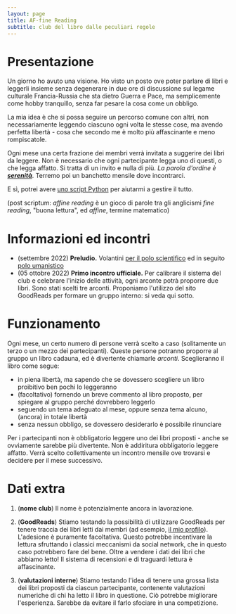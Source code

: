 ```yaml
---
layout: page
title: AF-fine Reading
subtitle: club del libro dalle peculiari regole
---
```


# Presentazione
Un giorno ho avuto una visione. Ho visto un posto ove poter parlare di libri e leggerli insieme senza degenerare in due ore di discussione sul legame culturale Francia-Russia che sta dietro Guerra e Pace, ma semplicemente come hobby tranquillo, senza far pesare la cosa come un obbligo.

La mia idea è che si possa seguire un percorso comune con altri, non necessariamente leggendo ciascuno ogni volta le stesse cose, ma avendo perfetta libertà - cosa che secondo me è molto più affascinante e meno rompiscatole.

Ogni mese una certa frazione dei membri verrà invitata a suggerire dei libri da leggere. Non è necessario che ogni partecipante legga uno di questi, o che legga affatto. Si tratta di un invito e nulla di più. *La parola d'ordine è **<u>serenità</u>***. Terremo poi un banchetto mensile dove incontrarci.

E sì, potrei avere [uno script Python](https://github.com/PlasmaStark/Book-Club) per aiutarmi a gestire il tutto.

(post scriptum: *affine reading* è un gioco di parole tra gli anglicismi *fine reading*, "buona lettura", ed *affine*, termine matematico)

# Informazioni ed incontri

- (settembre 2022) **Preludio.** Volantini [per il polo scientifico](https://github.com/PlasmaStark/plasmastark.github.io/files/9716612/AFfine.reading.pdf) ed in seguito [polo umanistico](https://github.com/PlasmaStark/plasmastark.github.io/files/9716614/AFfine.reading.1.pdf)
- (05 ottobre 2022) **Primo incontro ufficiale.** Per calibrare il sistema del club e celebrare l'inizio delle attività, ogni arconte potrà proporre due libri. Sono stati scelti tre arconti. Proponiamo l'utilizzo del sito GoodReads per formare un gruppo interno: si veda qui sotto.

# Funzionamento

Ogni mese, un certo numero di persone verrà scelto a caso (solitamente un terzo o un mezzo dei partecipanti). Queste persone potranno proporre al gruppo un libro cadauna, ed è divertente chiamarle *arconti*. Sceglieranno il libro come segue:
- in piena libertà, ma sapendo che se dovessero scegliere un libro proibitivo ben pochi lo leggeranno
- (facoltativo) fornendo un breve commento al libro proposto, per spiegare al gruppo perché dovrebbero leggerlo
- seguendo un tema adeguato al mese, oppure senza tema alcuno, (ancora) in totale libertà
- senza nessun obbligo, se dovessero desiderarlo è possibile rinunciare

Per i partecipanti non è obbligatorio leggere uno dei libri proposti - anche se ovviamente sarebbe più divertente. Non è addiritura obbligatorio leggere affatto. Verrà scelto collettivamente un incontro mensile ove trovarsi e decidere per il mese successivo.


# Dati extra

1. (**nome club**) Il nome è potenzialmente ancora in lavorazione.

2. (**GoodReads**) Stiamo testando la possibilità di utilizzare GoodReads per tenere traccia dei libri letti dai membri (ad esempio, [il mio profilo](https://www.goodreads.com/leonardus)). L'adesione è puramente facoltativa. Questo potrebbe incentivare la lettura sfruttando i classici meccanismi da social network, che in questo caso potrebbero fare del bene. Oltre a vendere i dati dei libri che abbiamo letto! 
Il sistema di recensioni e di traguardi lettura è affascinante.

3. (**valutazioni interne**) Stiamo testando l'idea di tenere una grossa lista dei libri proposti da ciascun partecipante, contenente valutazioni numeriche di chi ha letto il libro in questione. Ciò potrebbe migliorare l'esperienza. Sarebbe da evitare il farlo sfociare in una competizione.
